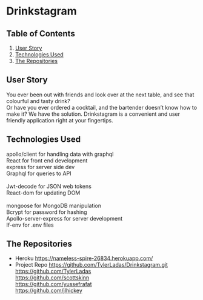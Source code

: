 # Drinkstagram


## Table of Contents
  1. [User Story](#UserStory)
  2. [Technologies Used](#TechnologiesUsed)
  3. [The Repositories](#TheRepositories)


## User Story
You ever been out with friends and look over at the next table, and see that colourful and tasty drink?  
Or have you ever ordered a cocktail, and the bartender doesn’t know how to make it? 
We have the solution.  Drinkstagram is a convenient and user friendly application right at your fingertips.


## Technologies Used
 
apollo/client for handling data with graphql<br>			React for front end development<br>
express for server side dev<br>					Graphql for queries to API<br>	
Jwt-decode for JSON web tokens<br>				React-dom for updating DOM<br>	
mongoose for MongoDB manipulation<br>		Bcrypt for password for hashing<br>
Apollo-server-express for server development<br>		If-env for .env files<br>
 



## The Repositories

- Heroku https://nameless-spire-26834.herokuapp.com/<br>
- Project Repo https://github.com/TylerLadas/Drinkstagram.git<br>
  https://github.com/TylerLadas<br>
  https://github.com/scottskinn<br>
  https://github.com/yussefrafat<br>
  https://github.com/jlhickey<br>
